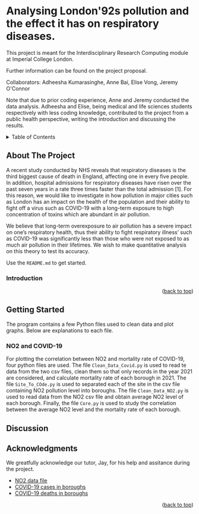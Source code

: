 # Analysing London\'92s pollution and the effect it has on respiratory diseases. 

This project is meant for the Interdisciplinary Research Computing module at Imperial College London. 

Further information can be found on the project proposal. 

Collaborators: Adheesha Kumarasinghe, Anne Bai, Elise Vong, Jeremy O'Connor

Note that due to prior coding experience, Anne and Jeremy conducted the data analysis. Adheesha and Elise, being medical and life sciences students respectively with less coding knowledge, contributed to the project from a public health perspective, writing the introduction and discussing the results. 


<!-- TABLE OF CONTENTS -->
<details>
  <summary>Table of Contents</summary>
  <ol>
    <li>
      <a href="#about-the-project">About The Project</a>
      <ul>
        <li><a href="#Introduction"Introduction</a></li>
      </ul>
    </li>
    <li>
      <a href="#getting-started">Getting Started</a>
      <ul>
        <li><a href="#NO2 and COVID-19">NO2 and COVID-19</a></li>
      </ul>
    </li>
    <li>
        <li><a href="#Discussion">Discussion</a></li>
    </li>
    <li><a href="#acknowledgments">Acknowledgments</a></li>
  </ol>
</details>



<!-- ABOUT THE PROJECT -->
## About The Project

A recent study conducted by NHS reveals that respiratory diseases is the third biggest cause of death in England, affecting one in every five people. In addition, hospital admissions for respiratory diseases have risen over the past seven years in a rate three times faster than the total admission [1]. For this reason, we would like to investigate in how pollution in major cities such as London has an impact on the health of the population and their ability to fight off a virus such as COVID-19 with a long-term exposure to high concentration of toxins which are abundant in air pollution. 

We believe that long-term overexposure to air pollution has a severe impact on one’s respiratory health, thus their ability to fight respiratory illness’ such as COVID-19 was significantly less than those who were not exposed to as much air pollution in their lifetimes. We wish to make quantitative analysis on this theory to test its accuracy. 

Use the `README.md` to get started.

### Introduction

<p align="right">(<a href="#readme-top">back to top</a>)</p>




<!-- GETTING STARTED -->
## Getting Started

The program contains a few Python files used to clean data and plot graphs. Below are explanations to each file.

### NO2 and COVID-19

For plotting the correlation between NO2 and mortality rate of COVID-19, four python files are used. The file `Clean_Data_Covid.py` is used to read te data from the two csv files, clean them so that only records in the year 2021 are considered, and calculate mortality rate of each borough in 2021. The file `Site_To_COde.py` is used to separated each of the site in the csv file containing NO2 pollution level into boroughs. The file `Clean_Data_NO2.py` is used to read data from the NO2 csv file and obtain average NO2 level of each borough. Finally, the file `Core.py` is used to study the correlation between the average NO2 level and the mortality rate of each borough.


<!-- DISCUSSION -->
## Discussion

<!-- ACKNOWLEDGMENTS -->
## Acknowledgments

We greatfully acknowledge our tutor, Jay, for his help and assitance during the project.

* [NO2 data file](https://www.londonair.org.uk/london/asp/datadownload.asp)
* [COVID-19 cases in boroughs](https://data.london.gov.uk/dataset/coronavirus--covid-19--cases)
* [COVID-19 deaths in boroughs](https://data.london.gov.uk/dataset/coronavirus--covid-19--deaths)

<p align="right">(<a href="#readme-top">back to top</a>)</p>

